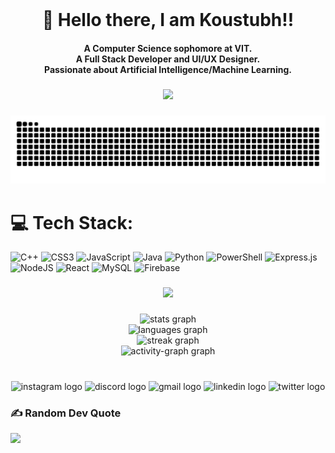 <br clear="both">

<h1 align="center">👋 Hello there, I am Koustubh!!</h1>

<h4 align="center">A Computer Science sophomore at VIT.</br>A Full Stack Developer and UI/UX Designer. </br>Passionate about Artificial Intelligence/Machine Learning.</h4>

###

<div align="center">
  <img height="250" src="https://i.pinimg.com/originals/fb/c6/f3/fbc6f31bd3b84159470b973aca7e0f97.gif"  />
</div>

###

<img src="https://raw.githubusercontent.com/wurtz-codez/wurtz-codez/output/snake.svg" alt="Snake animation" />

# 💻 Tech Stack:
![C++](https://img.shields.io/badge/c++-%2300599C.svg?style=for-the-badge&logo=c%2B%2B&logoColor=white) ![CSS3](https://img.shields.io/badge/css3-%231572B6.svg?style=for-the-badge&logo=css3&logoColor=white) ![JavaScript](https://img.shields.io/badge/javascript-%23323330.svg?style=for-the-badge&logo=javascript&logoColor=%23F7DF1E) ![Java](https://img.shields.io/badge/java-%23ED8B00.svg?style=for-the-badge&logo=openjdk&logoColor=white) ![Python](https://img.shields.io/badge/python-3670A0?style=for-the-badge&logo=python&logoColor=ffdd54) ![PowerShell](https://img.shields.io/badge/PowerShell-%235391FE.svg?style=for-the-badge&logo=powershell&logoColor=white) ![Express.js](https://img.shields.io/badge/express.js-%23404d59.svg?style=for-the-badge&logo=express&logoColor=%2361DAFB) ![NodeJS](https://img.shields.io/badge/node.js-6DA55F?style=for-the-badge&logo=node.js&logoColor=white) ![React](https://img.shields.io/badge/react-%2320232a.svg?style=for-the-badge&logo=react&logoColor=%2361DAFB) ![MySQL](https://img.shields.io/badge/mysql-4479A1.svg?style=for-the-badge&logo=mysql&logoColor=white) ![Firebase](https://img.shields.io/badge/firebase-a08021?style=for-the-badge&logo=firebase&logoColor=ffcd34)


###

<div align="center">
  <img src="https://profile-counter.glitch.me/wurtz-codez/count.svg?"  />
</div>



###

<div align="center">
  <img src="https://github-readme-stats.vercel.app/api?username=wurtz-codez&hide_title=false&hide_rank=true&show_icons=true&include_all_commits=true&count_private=true&disable_animations=false&theme=github_dark&locale=en&hide_border=true&order=1" height="215" alt="stats graph" /> <br>
  <img src="https://github-readme-stats.vercel.app/api/top-langs?username=wurtz-codez&locale=en&hide_title=false&layout=compact&card_width=320&langs_count=5&theme=github_dark&hide_border=true&order=2" height="165" alt="languages graph" /> <br>
  <img src="https://streak-stats.demolab.com?user=wurtz-codez&locale=en&mode=daily&theme=github_dark&hide_border=true&border_radius=5&date_format=j%20M%5B%20Y%5D&order=3" height="150" alt="streak graph" /> <br>
  <img src="https://github-readme-activity-graph.vercel.app/graph?username=wurtz-codez&radius=16&theme=github-dark&area=true&order=5&hide_border=true" height="290" alt="activity-graph graph"  />
</div>

###


###

<br clear="both">

<div align="center">
  <img src="https://img.shields.io/static/v1?message=Instagram&logo=instagram&label=&color=E4405F&logoColor=white&labelColor=&style=for-the-badge" height="32" alt="instagram logo"  />
  <img src="https://img.shields.io/static/v1?message=Discord&logo=discord&label=&color=7289DA&logoColor=white&labelColor=&style=for-the-badge" height="32" alt="discord logo"  />
  <img src="https://img.shields.io/static/v1?message=Gmail&logo=gmail&label=&color=D14836&logoColor=white&labelColor=&style=for-the-badge" height="32" alt="gmail logo"  />
  <img src="https://img.shields.io/static/v1?message=LinkedIn&logo=linkedin&label=&color=0077B5&logoColor=white&labelColor=&style=for-the-badge" height="32" alt="linkedin logo"  />
  <img src="https://img.shields.io/static/v1?message=Twitter&logo=twitter&label=&color=1DA1F2&logoColor=white&labelColor=&style=for-the-badge" height="32" alt="twitter logo"  />
</div>

### ✍️ Random Dev Quote
![](https://quotes-github-readme.vercel.app/api?type=horizontal&theme=radical)

